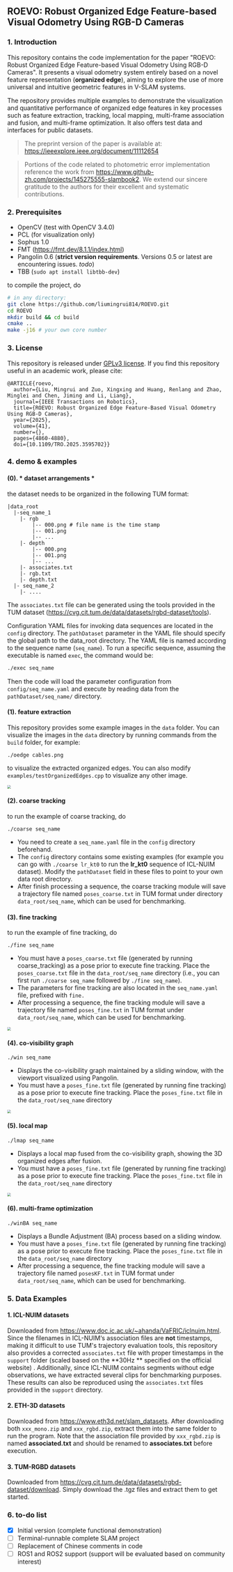 ## ROEVO: Robust Organized Edge Feature-based Visual Odometry Using RGB-D Cameras

### 1. Introduction

This repository contains the code implementation for the paper "ROEVO: Robust Organized Edge Feature-based Visual Odometry Using RGB-D  Cameras". It presents a visual odometry system entirely based on a novel feature representation (**organized edge**), aiming to explore the use of  more universal and intuitive geometric features in V-SLAM systems. 

The  repository provides multiple examples to demonstrate the visualization  and quantitative performance of organized edge features in key processes such as feature extraction, tracking, local mapping, multi-frame  association and fusion, and multi-frame optimization. It also offers  test data and interfaces for public datasets.

> The preprint version of the paper is available at: https://ieeexplore.ieee.org/document/11112654

> Portions of the code related to photometric error implementation reference the work from https://www.github-zh.com/projects/145275555-slambook2. We extend our sincere gratitude to the authors for their excellent and systematic contributions.

### 2. Prerequisites

- OpenCV (test with OpenCV 3.4.0)
- PCL (for visualization only)
- Sophus 1.0
- FMT (https://fmt.dev/8.1.1/index.html)
- Pangolin 0.6 (**strict version requirements**. Versions 0.5 or latest are encountering  issues.   *todo*)
- TBB (`sudo apt install libtbb-dev`)

to compile the project, do

```bash
# in any directory: 
git clone https://github.com/liumingrui814/ROEVO.git
cd ROEVO
mkdir build && cd build
cmake ..
make -j16 # your own core number
```

### 3. License

This repository is released under [GPLv3 license](https://github.com/liumingrui814/ROEVO/blob/master/LICENSE). If you find this repository useful in an academic work, please cite:

```
@ARTICLE{roevo,
  author={Liu, Mingrui and Zuo, Xingxing and Huang, Renlang and Zhao, Minglei and Chen, Jiming and Li, Liang},
  journal={IEEE Transactions on Robotics}, 
  title={ROEVO: Robust Organized Edge Feature-Based Visual Odometry Using RGB-D Cameras}, 
  year={2025},
  volume={41},
  number={},
  pages={4860-4880},
  doi={10.1109/TRO.2025.3595702}}
```



### 4. demo & examples

#### (0). * dataset arrangements *

the dataset needs to be organized in the following TUM format: 

```
|data_root
  |-seq_name_1
	|- rgb
		|-- 000.png # file name is the time stamp
		|-- 001.png
		|-- ...
	|- depth
		|-- 000.png
		|-- 001.png
		|-- ...
	|- associates.txt
	|- rgb.txt
	|- depth.txt
  |- seq_name_2
  	|- ....
```

The `associates.txt` file can be generated using the tools provided in the TUM dataset (https://cvg.cit.tum.de/data/datasets/rgbd-dataset/tools).

Configuration YAML files for invoking data sequences are located in the `config` directory. The `pathDataset` parameter in the YAML file should specify the global path to the data_root directory. The YAML file is named according to the sequence name (`seq_name`). To run a specific sequence, assuming the executable is named `exec`, the command would be:

```bash
./exec seq_name
```

Then the code will load the parameter configuration from `config/seq_name.yaml` and execute by reading data from the `pathDataset/seq_name/` directory.

#### (1). feature extraction

This repository provides some example images in the `data` folder. You can visualize the images in the `data` directory by running commands from the `build` folder, for example:

```
./oedge cables.png
```

to visualize the extracted organized edges. You can also modify `examples/testOrganizedEdges.cpp` to visualize any other image.

<img src="docs/o-edge.png" style="zoom:50%;" />

#### (2). coarse tracking

to run the example of coarse tracking, do

```
./coarse seq_name
```

- You need to create a `seq_name.yaml` file in the `config` directory beforehand.
- The `config` directory contains some existing examples (for example you can go with `./coarse lr_kt0` to run the **lr_kt0** sequence of ICL-NUIM dataset). Modify the `pathDataset` field in these files to point to your own data root directory.
- After finish processing a sequence, the coarse tracking module will save a trajectory file named `poses_coarse.txt` in TUM format under directory  `data_root/seq_name`, which can be used for benchmarking.

#### (3). fine tracking

to run the example of fine tracking, do

```
./fine seq_name
```

- You must have a `poses_coarse.txt` file (generated by running coarse_tracking) as a pose prior to execute fine tracking. Place the `poses_coarse.txt` file in the `data_root/seq_name` directory (i.e., you can first run `./coarse seq_name` followed by `./fine seq_name`).
- The parameters for fine tracking are also located in the `seq_name.yaml` file, prefixed with `fine.`
- After processing a sequence, the fine tracking module will save a trajectory file named `poses_fine.txt` in TUM format under `data_root/seq_name`, which can be used for benchmarking.

<img src="docs/track.png" style="zoom: 50%;" />

#### (4). co-visibility graph

```
./win seq_name
```

- Displays the co-visibility graph maintained by a sliding window, with the viewport visualized using Pangolin.
- You must have a `poses_fine.txt` file (generated by running fine tracking) as a pose prior to execute fine tracking. Place the `poses_fine.txt` file in the `data_root/seq_name` directory

<img src="docs/co-vis.png" style="zoom: 50%;" />

#### (5). local map

```
./lmap seq_name
```

- Displays a local map fused from the co-visibility graph, showing the 3D organized edges after fusion.
- You must have a `poses_fine.txt` file (generated by running fine tracking) as a pose prior to execute fine tracking. Place the `poses_fine.txt` file in the `data_root/seq_name` directory

<img src="docs/lmap.png" style="zoom: 50%;" />

#### (6). multi-frame optimization

```
./winBA seq_name
```

- Displays a Bundle Adjustment (BA) process based on a sliding window.
- You must have a `poses_fine.txt` file (generated by running fine tracking) as a pose prior to execute fine tracking. Place the `poses_fine.txt` file in the `data_root/seq_name` directory
- After processing a sequence, the fine tracking module will save a trajectory file named `posesKF.txt` in TUM format under `data_root/seq_name`, which can be used for benchmarking.

### 5. Data Examples

#### 1. ICL-NUIM datasets

Downloaded from https://www.doc.ic.ac.uk/~ahanda/VaFRIC/iclnuim.html. Since the filenames in ICL-NUIM‘s association files are **not** timestamps, making it difficult to use TUM's trajectory evaluation tools, this repository also provides a corrected `associates.txt` file with proper timestamps in the `support` folder (scaled based on the **30Hz ** specified on the official website) . Additionally, since ICL-NUIM contains segments without  edge observations, we have extracted several clips for  benchmarking purposes. These results can also be reproduced using the `associates.txt` files provided in the `support` directory.

#### 2. ETH-3D datasets

Downloaded from https://www.eth3d.net/slam_datasets. After downloading both `xxx_mono.zip` and `xxx_rgbd.zip`, extract them into the same folder to run the program. Note that the association file provided by  `xxx_rgbd.zip` is named **associated.txt** and should be renamed to **associates.txt** before execution.

#### 3. TUM-RGBD datasets

Downloaded from https://cvg.cit.tum.de/data/datasets/rgbd-dataset/download. Simply download the .tgz files and extract them to get started.

### 6. to-do list

- [x] Initial version (complete functional demonstration)
- [ ] Terminal-runnable complete SLAM project
- [ ] Replacement of Chinese comments in code
- [ ] ROS1 and ROS2 support (support will be evaluated based on community interest)